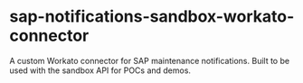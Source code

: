 # sap-notifications-sandbox-workato-connector
A custom Workato connector for SAP maintenance notifications. Built to be used with the sandbox API for POCs and demos.

